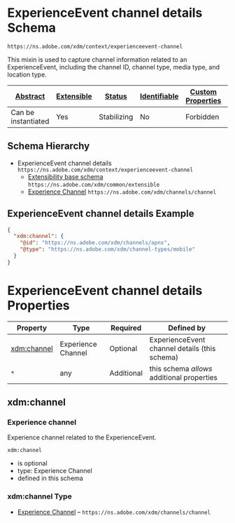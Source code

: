 
# ExperienceEvent channel details Schema

```
https://ns.adobe.com/xdm/context/experienceevent-channel
```

This mixin is used to capture channel information related to an ExperienceEvent, including the channel ID, channel type, media type, and location type.

| [Abstract](../../abstract.md) | [Extensible](../../extensions.md) | [Status](../../status.md) | [Identifiable](../../id.md) | [Custom Properties](../../extensions.md) | [Additional Properties](../../extensions.md) | Defined In |
|-------------------------------|-----------------------------------|---------------------------|-----------------------------|------------------------------------------|----------------------------------------------|------------|
| Can be instantiated | Yes | Stabilizing | No | Forbidden | Permitted | [context/experienceevent-channel.schema.json](context/experienceevent-channel.schema.json) |
## Schema Hierarchy

* ExperienceEvent channel details `https://ns.adobe.com/xdm/context/experienceevent-channel`
  * [Extensibility base schema](../common/extensible.schema.md) `https://ns.adobe.com/xdm/common/extensible`
  * [Experience Channel](../channels/channel.schema.md) `https://ns.adobe.com/xdm/channels/channel`


## ExperienceEvent channel details Example
```json
{
  "xdm:channel": {
    "@id": "https://ns.adobe.com/xdm/channels/apns",
    "@type": "https://ns.adobe.com/xdm/channel-types/mobile"
  }
}
```

# ExperienceEvent channel details Properties

| Property | Type | Required | Defined by |
|----------|------|----------|------------|
| [xdm:channel](#xdmchannel) | Experience Channel | Optional | ExperienceEvent channel details (this schema) |
| `*` | any | Additional | this schema *allows* additional properties |

## xdm:channel
### Experience channel

Experience channel related to the ExperienceEvent.

`xdm:channel`
* is optional
* type: Experience Channel
* defined in this schema

### xdm:channel Type


* [Experience Channel](../channels/channel.schema.md) – `https://ns.adobe.com/xdm/channels/channel`




